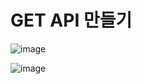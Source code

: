 # GET API 만들기
![image](https://user-images.githubusercontent.com/102650331/191974668-0458a21b-592b-433c-bff1-19cbb9e68b75.png)

![image](https://user-images.githubusercontent.com/102650331/191974748-1a1e1b63-e344-4bff-8d46-42093e4e8b70.png)


